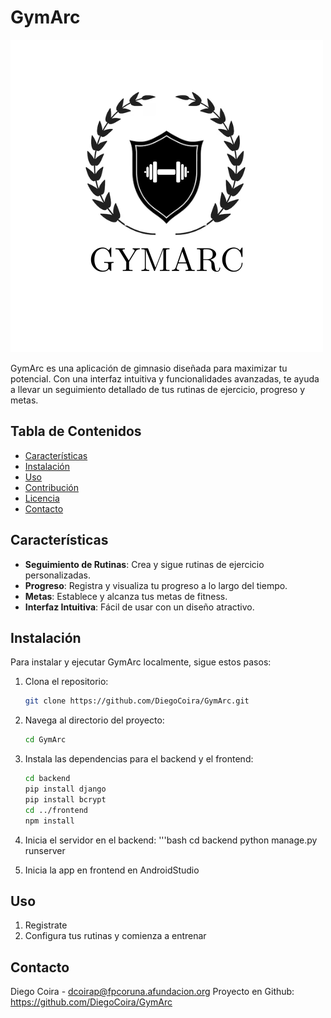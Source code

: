 # GymArc

![GymArc Logo](https://github.com/DiegoCoira/GymArc/blob/main/frontend/app/src/main/res/drawable/gymarc_logo.png)

GymArc es una aplicación de gimnasio diseñada para maximizar tu potencial. Con una interfaz intuitiva y funcionalidades avanzadas, te ayuda a llevar un seguimiento detallado de tus rutinas de ejercicio, progreso y metas.

## Tabla de Contenidos

- [Características](#características)
- [Instalación](#instalación)
- [Uso](#uso)
- [Contribución](#contribución)
- [Licencia](#licencia)
- [Contacto](#contacto)

## Características

- **Seguimiento de Rutinas**: Crea y sigue rutinas de ejercicio personalizadas.
- **Progreso**: Registra y visualiza tu progreso a lo largo del tiempo.
- **Metas**: Establece y alcanza tus metas de fitness.
- **Interfaz Intuitiva**: Fácil de usar con un diseño atractivo.

## Instalación

Para instalar y ejecutar GymArc localmente, sigue estos pasos:

1. Clona el repositorio:
   ```bash
   git clone https://github.com/DiegoCoira/GymArc.git

2. Navega al directorio del proyecto:
   ```bash
   cd GymArc
   
3. Instala las dependencias para el backend y el frontend:
   ```bash
   cd backend
   pip install django
   pip install bcrypt
   cd ../frontend
   npm install

4. Inicia el servidor en el backend:
  '''bash
  cd backend
  python manage.py runserver

5. Inicia la app en frontend en AndroidStudio



## Uso
1.  Registrate
2.  Configura tus rutinas y comienza a entrenar



## Contacto

Diego Coira - dcoirap@fpcoruna.afundacion.org
Proyecto en Github: https://github.com/DiegoCoira/GymArc









   
